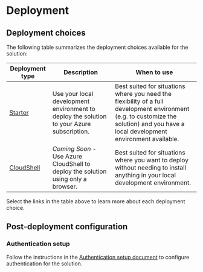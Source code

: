 # Deployment

## Deployment choices

The following table summarizes the deployment choices available for the solution:

 Deployment type | Description | When to use
--- | --- | ---
[Starter](./deployment-starter.md) | Use your local development environment to deploy the solution to your Azure subscription. | Best suited for situations where you need the flexibility of a full development environment (e.g. to customize the solution) and you have a local development environment available.
[CloudShell]() | *Coming Soon* - Use Azure CloudShell to deploy the solution using only a browser. | Best suited for situations where you want to deploy without needing to install anything in your local development environment. 

Select the links in the table above to learn more about each deployment choice.

## Post-deployment configuration

### Authentication setup

Follow the instructions in the [Authentication setup document](authentication-authorization/index.md) to configure authentication for the solution.
